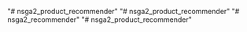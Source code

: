 "# nsga2_product_recommender" 
"# nsga2_product_recommender" 
"# nsga2_recommender" 
"# nsga2_product_recommender" 
